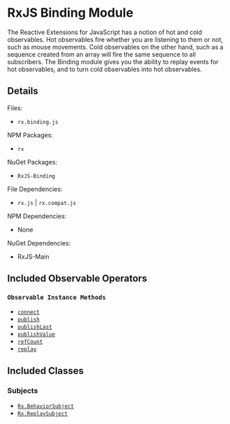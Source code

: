 # RxJS Binding Module #

The Reactive Extensions for JavaScript has a notion of hot and cold observables.  Hot observables fire whether you are listening to them or not, such as mouse movements.  Cold observables on the other hand, such as a sequence created from an array will fire the same sequence to all subscribers.  The Binding module gives you the ability to replay events for hot observables, and to turn cold observables into hot observables.

## Details ##

Files:
- `rx.binding.js`

NPM Packages:
- `rx`

NuGet Packages:
- `RxJS-Binding`

File Dependencies:
- `rx.js` | `rx.compat.js`

NPM Dependencies:
- None

NuGet Dependencies:
- RxJS-Main

## Included Observable Operators ##

### `Observable Instance Methods`
- [`connect`](../api/core/observable.md#connectableobservableprototypeconnect)
- [`publish`](../api/core/observable.md#rxobservableprototypepublishselector)
- [`publishLast`](../api/core/observable.md#rxobservableprototypepublishlatestselector)
- [`publishValue`](../api/core/observable.md#rxobservableprototypepublishvalueselector)
- [`refCount`](../api/core/observable.md#connectableobservableprototyperefcount)
- [`replay`](../api/core/observable.md#rxobservableprototypereplayselector-buffersize-window-scheduler)

## Included Classes ##

### Subjects

- [`Rx.BehaviorSubject`](../api/core/observable.mdapi/subjects/behaviorsubject.md)
- [`Rx.ReplaySubject`](../api/core/observable.mdapi/subjects/replaysubject.md)

